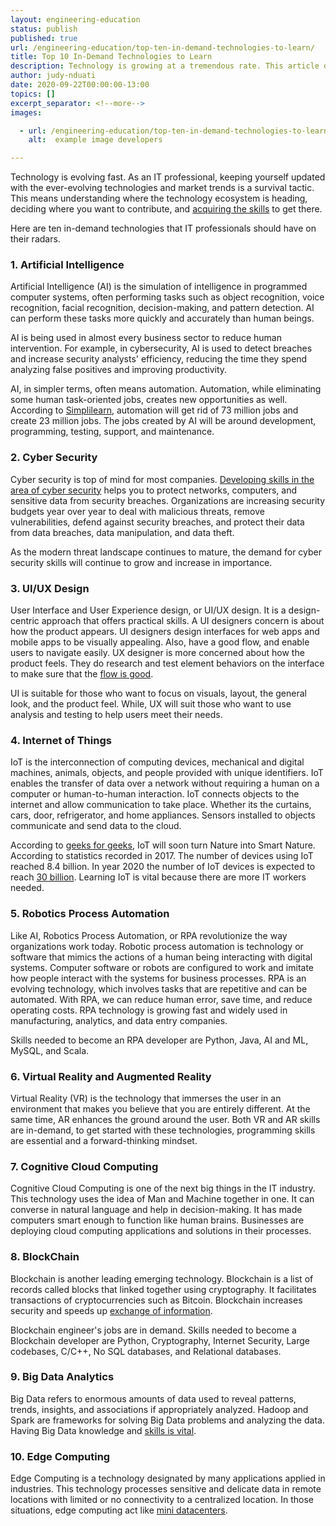 ```yaml
---
layout: engineering-education
status: publish
published: true
url: /engineering-education/top-ten-in-demand-technologies-to-learn/
title: Top 10 In-Demand Technologies to Learn
description: Technology is growing at a tremendous rate. This article describes 10 demanding technologies to learn and focus on building skills.
author: judy-nduati
date: 2020-09-22T00:00:00-13:00
topics: []
excerpt_separator: <!--more-->
images:

  - url: /engineering-education/top-ten-in-demand-technologies-to-learn/hero.jpg
    alt:  example image developers

---
```

Technology is evolving fast. As an IT professional, keeping yourself updated with the ever-evolving technologies and market trends is a survival tactic. This means understanding where the technology ecosystem is heading, deciding where you want to contribute, and [acquiring the skills](https://www.simplilearn.com/top-technology-trends-and-jobs-article) to get there.
<!--more-->

Here are ten in-demand technologies that IT professionals should have on their radars.

### 1. Artificial Intelligence
Artificial Intelligence (AI) is the simulation of intelligence in programmed computer systems, often performing tasks such as object recognition, voice recognition, facial recognition, decision-making, and pattern detection. AI can perform these tasks more quickly and accurately than human beings.

AI is being used in almost every business sector to reduce human intervention. For example, in cybersecurity, AI is used to detect breaches and increase security analysts' efficiency, reducing the time they spend analyzing false positives and improving productivity.

AI, in simpler terms, often means automation. Automation, while eliminating some human task-oriented jobs, creates new opportunities as well. According to [Simplilearn](https://www.simplilearn.com/top-technology-trends-and-jobs-article), automation will get rid of 73 million jobs and create 23 million jobs. The jobs created by AI will be around development, programming, testing, support, and maintenance.

### 2. Cyber Security
Cyber security is top of mind for most companies. [Developing skills in the area of cyber security](https://www.geeksforgeeks.org/top-10-technology-trends-that-you-can-learn-in-2020/) helps you to protect networks, computers, and sensitive data from security breaches. Organizations are increasing security budgets year over year to deal with malicious threats, remove vulnerabilities, defend against security breaches, and protect their data from data breaches, data manipulation, and data theft.

As the modern threat landscape continues to mature, the demand for cyber security skills will continue to grow and increase in importance.

### 3. UI/UX Design
User Interface and User Experience design, or UI/UX design. It is a design-centric approach that offers practical skills. A UI designers concern is about how the product appears. UI designers design interfaces for web apps and mobile apps to be visually appealing. Also, have a good flow, and enable users to navigate easily. UX designer is more concerned about how the product feels. They do research and test element behaviors on the interface to make sure that the [flow is good](https://www.fastcompany.com/3032719/ui-ux-who-does-what-a-designers-guide-to-the-tech-industry).

UI is suitable for those who want to focus on visuals, layout, the general look, and the product feel. While, UX will suit those who want to use analysis and testing to help users meet their needs.

### 4. Internet of Things
IoT is the interconnection of computing devices, mechanical and digital machines, animals, objects, and people provided with unique identifiers. 
IoT enables the transfer of data over a network without requiring a human on a computer or human-to-human interaction. IoT connects objects to the internet and allow communication to take place. Whether its the curtains, cars, door, refrigerator, and home appliances.  Sensors  installed to objects communicate and send data to the cloud.

According to [geeks for geeks](https://www.geeksforgeeks.org/introduction-to-internet-of-things-iot-set-1/), IoT will soon turn Nature into Smart Nature. According to statistics recorded in 2017. The number of devices using IoT reached 8.4 billion. In year 2020 the number of IoT devices is expected to reach [30 billion](https://www.simplilearn.com/top-technology-trends-and-jobs-article). Learning IoT is vital because there are more IT workers needed.

### 5. Robotics Process Automation
Like AI, Robotics Process Automation, or RPA revolutionize the way organizations work today. Robotic process automation is technology or software that mimics the actions of a human being interacting with digital systems. 
Computer software or robots are configured to work and imitate how people interact with the systems for business processes. RPA is an evolving technology, which involves tasks that are repetitive and can be automated. With RPA, we can reduce human error, save time, and reduce operating costs. RPA technology is growing fast and widely used in manufacturing, analytics, and data entry companies.

Skills needed to become an RPA developer are Python, Java, AI and ML, MySQL, and Scala.

### 6. Virtual Reality and Augmented Reality
Virtual Reality (VR) is the technology that immerses the user in an environment that makes you believe that you are entirely different. At the same time, AR enhances the ground around the user. Both VR and AR skills are in-demand, to get started with these technologies, programming skills are essential and a forward-thinking mindset.

### 7. Cognitive Cloud Computing
Cognitive Cloud Computing is one of the next big things in the IT industry. This technology uses the idea of Man and Machine together in one. It can converse in natural language and help in decision-making. It has made computers smart enough to function like human brains. Businesses are deploying cloud computing applications and solutions in their processes.

### 8. BlockChain
Blockchain is another leading emerging technology. Blockchain is a list of records called blocks that linked together using cryptography. It facilitates transactions of cryptocurrencies such as Bitcoin. Blockchain increases security and speeds up [exchange of information](https://www.geeksforgeeks.org/blockchain-technology-introduction/).

Blockchain engineer's jobs are in demand. Skills needed to become a Blockchain developer are Python, Cryptography, Internet Security, Large codebases, C/C++, No SQL databases, and Relational databases.

### 9. Big Data Analytics
Big Data refers to enormous amounts of data used to reveal patterns, trends, insights, and associations if appropriately analyzed. Hadoop and Spark are frameworks for solving Big Data problems and analyzing the data. Having Big Data knowledge and [skills is vital](https://www.edureka.co/big-data-hadoop-training-certification).

### 10. Edge Computing
Edge Computing is a technology designated by many applications applied in industries. This technology processes sensitive and delicate data in remote locations with limited or no connectivity to a centralized location. In those situations, edge computing act like [mini datacenters](https://www.simplilearn.com/edge-computing-vs-cloud-computing-article).
